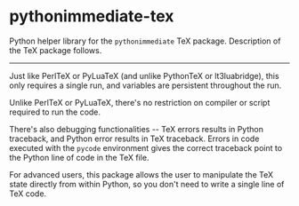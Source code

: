 # pythonimmediate-tex

Python helper library for the `pythonimmediate` TeX package. Description of the TeX package follows.

------

Just like PerlTeX or PyLuaTeX (and unlike PythonTeX or lt3luabridge),
this only requires a single run, and variables are persistent throughout the run.

Unlike PerlTeX or PyLuaTeX, there's no restriction on compiler or script required to run the code.

There's also debugging functionalities -- TeX errors results in Python traceback, and Python error results in TeX traceback.
Errors in code executed with the `pycode` environment gives the correct traceback point to the Python line of code in the TeX file.

For advanced users, this package allows the user to manipulate the TeX state directly from within Python,
so you don't need to write a single line of TeX code.
